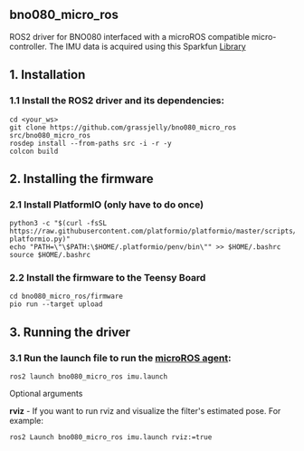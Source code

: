 ## bno080_micro_ros
ROS2 driver for BNO080 interfaced with a microROS compatible micro-controller. The IMU data is acquired using this Sparkfun [Library](https://github.com/sparkfun/SparkFun_BNO080_Arduino_Library)

## 1. Installation
### 1.1 Install the ROS2 driver and its dependencies:

    cd <your_ws>
    git clone https://github.com/grassjelly/bno080_micro_ros src/bno080_micro_ros
    rosdep install --from-paths src -i -r -y
    colcon build

## 2. Installing the firmware

### 2.1 Install PlatformIO (only have to do once)

    python3 -c "$(curl -fsSL https://raw.githubusercontent.com/platformio/platformio/master/scripts/get-platformio.py)"
    echo "PATH=\"\$PATH:\$HOME/.platformio/penv/bin\"" >> $HOME/.bashrc
    source $HOME/.bashrc

### 2.2 Install the firmware to the Teensy Board

    cd bno080_micro_ros/firmware
    pio run --target upload

## 3. Running the driver

### 3.1 Run the launch file to run the [microROS agent](https://github.com/micro-ROS/micro-ROS-Agent):

    ros2 launch bno080_micro_ros imu.launch

Optional arguments

**rviz**  - If you want to run rviz and visualize the filter's estimated pose. For example:

    ros2 Launch bno080_micro_ros imu.launch rviz:=true

